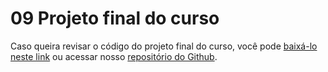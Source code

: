 # 09 Projeto final do curso

Caso queira revisar o código do projeto final do curso, você pode [baixá-lo neste link](https://github.com/alura-cursos/jornada/archive/refs/heads/aula-5.zip) ou acessar nosso [repositório do Github](https://github.com/alura-cursos/jornada/tree/aula-5).
